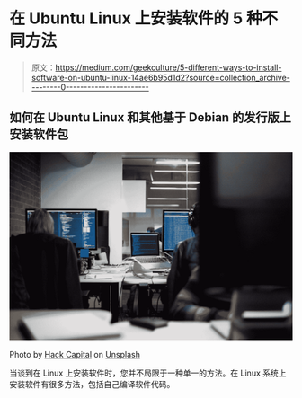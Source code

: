 # 在 Ubuntu Linux 上安装软件的 5 种不同方法

> 原文：<https://medium.com/geekculture/5-different-ways-to-install-software-on-ubuntu-linux-14ae6b95d1d2?source=collection_archive---------0----------------------->

## 如何在 Ubuntu Linux 和其他基于 Debian 的发行版上安装软件包

![](img/c6f9e45fe61585fff600a29629d61051.png)

Photo by [Hack Capital](https://unsplash.com/@hackcapital?utm_source=medium&utm_medium=referral) on [Unsplash](https://unsplash.com?utm_source=medium&utm_medium=referral)

当谈到在 Linux 上安装软件时，您并不局限于一种单一的方法。在 Linux 系统上安装软件有很多方法，包括自己编译软件代码。